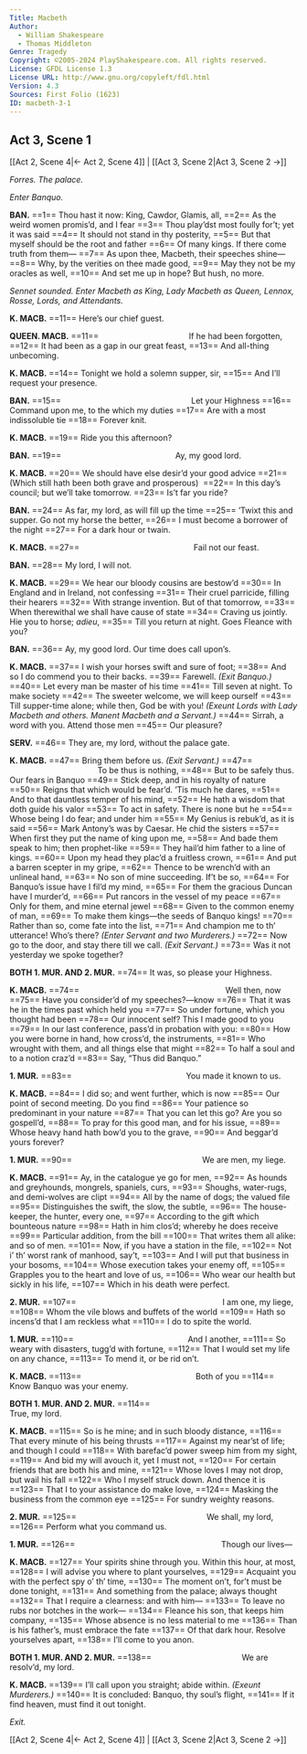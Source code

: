 ```yaml
---
Title: Macbeth
Author: 
  - William Shakespeare
  - Thomas Middleton
Genre: Tragedy
Copyright: ©2005-2024 PlayShakespeare.com. All rights reserved.
License: GFDL License 1.3
License URL: http://www.gnu.org/copyleft/fdl.html
Version: 4.3
Sources: First Folio (1623)
ID: macbeth-3-1
---
```


## Act 3, Scene 1
[[Act 2, Scene 4|← Act 2, Scene 4]] | [[Act 3, Scene 2|Act 3, Scene 2 →]]

*Forres. The palace.*

*Enter Banquo.*

**BAN.**
==1== Thou hast it now: King, Cawdor, Glamis, all,
==2== As the weird women promis’d, and I fear
==3== Thou play’dst most foully for’t; yet it was said
==4== It should not stand in thy posterity,
==5== But that myself should be the root and father
==6== Of many kings. If there come truth from them⁠—
==7== As upon thee, Macbeth, their speeches shine⁠—
==8== Why, by the verities on thee made good,
==9== May they not be my oracles as well,
==10== And set me up in hope? But hush, no more.

*Sennet sounded. Enter Macbeth as King, Lady Macbeth as Queen, Lennox, Rosse, Lords, and Attendants.*

**K. MACB.**
==11== Here’s our chief guest.

**QUEEN. MACB.**
==11==            If he had been forgotten,
==12== It had been as a gap in our great feast,
==13== And all-thing unbecoming.

**K. MACB.**
==14== Tonight we hold a solemn supper, sir,
==15== And I’ll request your presence.

**BAN.**
==15==                 Let your Highness
==16== Command upon me, to the which my duties
==17== Are with a most indissoluble tie
==18== Forever knit.

**K. MACB.**
==19== Ride you this afternoon?

**BAN.**
==19==               Ay, my good lord.

**K. MACB.**
==20== We should have else desir’d your good advice
==21== (Which still hath been both grave and prosperous) 
==22== In this day’s council; but we’ll take tomorrow.
==23== Is’t far you ride?

**BAN.**
==24== As far, my lord, as will fill up the time
==25== ’Twixt this and supper. Go not my horse the better,
==26== I must become a borrower of the night
==27== For a dark hour or twain.

**K. MACB.**
==27==               Fail not our feast.

**BAN.**
==28== My lord, I will not.

**K. MACB.**
==29== We hear our bloody cousins are bestow’d
==30== In England and in Ireland, not confessing
==31== Their cruel parricide, filling their hearers
==32== With strange invention. But of that tomorrow,
==33== When therewithal we shall have cause of state
==34== Craving us jointly. Hie you to horse; *adieu*,
==35== Till you return at night. Goes Fleance with you?

**BAN.**
==36== Ay, my good lord. Our time does call upon’s.

**K. MACB.**
==37== I wish your horses swift and sure of foot;
==38== And so I do commend you to their backs.
==39== Farewell.
*(Exit Banquo.)*
==40== Let every man be master of his time
==41== Till seven at night. To make society
==42== The sweeter welcome, we will keep ourself
==43== Till supper-time alone; while then, God be with you!
*(Exeunt Lords with Lady Macbeth and others. Manent Macbeth and a Servant.)*
==44== Sirrah, a word with you. Attend those men
==45== Our pleasure?

**SERV.**
==46== They are, my lord, without the palace gate.

**K. MACB.**
==47== Bring them before us.
*(Exit Servant.)*
==47==            To be thus is nothing,
==48== But to be safely thus. Our fears in Banquo
==49== Stick deep, and in his royalty of nature
==50== Reigns that which would be fear’d. ’Tis much he dares,
==51== And to that dauntless temper of his mind,
==52== He hath a wisdom that doth guide his valor
==53== To act in safety. There is none but he
==54== Whose being I do fear; and under him
==55== My Genius is rebuk’d, as it is said
==56== Mark Antony’s was by Caesar. He chid the sisters
==57== When first they put the name of king upon me,
==58== And bade them speak to him; then prophet-like
==59== They hail’d him father to a line of kings.
==60== Upon my head they plac’d a fruitless crown,
==61== And put a barren scepter in my gripe,
==62== Thence to be wrench’d with an unlineal hand,
==63== No son of mine succeeding. If’t be so,
==64== For Banquo’s issue have I fil’d my mind,
==65== For them the gracious Duncan have I murder’d,
==66== Put rancors in the vessel of my peace
==67== Only for them, and mine eternal jewel
==68== Given to the common enemy of man,
==69== To make them kings—the seeds of Banquo kings!
==70== Rather than so, come fate into the list,
==71== And champion me to th’ utterance! Who’s there?
*(Enter Servant and two Murderers.)*
==72== Now go to the door, and stay there till we call.
*(Exit Servant.)*
==73== Was it not yesterday we spoke together?

**BOTH 1. MUR. AND 2. MUR.**
==74== It was, so please your Highness.

**K. MACB.**
==74==                   Well then, now
==75== Have you consider’d of my speeches?—know
==76== That it was he in the times past which held you
==77== So under fortune, which you thought had been
==78== Our innocent self? This I made good to you
==79== In our last conference, pass’d in probation with you:
==80== How you were borne in hand, how cross’d, the instruments,
==81== Who wrought with them, and all things else that might
==82== To half a soul and to a notion craz’d
==83== Say, “Thus did Banquo.”

**1. MUR.**
==83==               You made it known to us.

**K. MACB.**
==84== I did so; and went further, which is now
==85== Our point of second meeting. Do you find
==86== Your patience so predominant in your nature
==87== That you can let this go? Are you so gospell’d,
==88== To pray for this good man, and for his issue,
==89== Whose heavy hand hath bow’d you to the grave,
==90== And beggar’d yours forever?

**1. MUR.**
==90==                 We are men, my liege.

**K. MACB.**
==91== Ay, in the catalogue ye go for men,
==92== As hounds and greyhounds, mongrels, spaniels, curs,
==93== Shoughs, water-rugs, and demi-wolves are clipt
==94== All by the name of dogs; the valued file
==95== Distinguishes the swift, the slow, the subtle,
==96== The house-keeper, the hunter, every one,
==97== According to the gift which bounteous nature
==98== Hath in him clos’d; whereby he does receive
==99== Particular addition, from the bill
==100== That writes them all alike: and so of men.
==101== Now, if you have a station in the file,
==102== Not i’ th’ worst rank of manhood, say’t,
==103== And I will put that business in your bosoms,
==104== Whose execution takes your enemy off,
==105== Grapples you to the heart and love of us,
==106== Who wear our health but sickly in his life,
==107== Which in his death were perfect.

**2. MUR.**
==107==                   I am one, my liege,
==108== Whom the vile blows and buffets of the world
==109== Hath so incens’d that I am reckless what
==110== I do to spite the world.

**1. MUR.**
==110==               And I another,
==111== So weary with disasters, tugg’d with fortune,
==112== That I would set my life on any chance,
==113== To mend it, or be rid on’t.

**K. MACB.**
==113==               Both of you
==114== Know Banquo was your enemy.

**BOTH 1. MUR. AND 2. MUR.**
==114==                   True, my lord.

**K. MACB.**
==115== So is he mine; and in such bloody distance,
==116== That every minute of his being thrusts
==117== Against my near’st of life; and though I could
==118== With barefac’d power sweep him from my sight,
==119== And bid my will avouch it, yet I must not,
==120== For certain friends that are both his and mine,
==121== Whose loves I may not drop, but wail his fall
==122== Who I myself struck down. And thence it is
==123== That I to your assistance do make love,
==124== Masking the business from the common eye
==125== For sundry weighty reasons.

**2. MUR.**
==125==                 We shall, my lord,
==126== Perform what you command us.

**1. MUR.**
==126==                   Though our lives⁠—

**K. MACB.**
==127== Your spirits shine through you. Within this hour, at most,
==128== I will advise you where to plant yourselves,
==129== Acquaint you with the perfect spy o’ th’ time,
==130== The moment on’t, for’t must be done tonight,
==131== And something from the palace; always thought
==132== That I require a clearness: and with him⁠—
==133== To leave no rubs nor botches in the work⁠—
==134== Fleance his son, that keeps him company,
==135== Whose absence is no less material to me
==136== Than is his father’s, must embrace the fate
==137== Of that dark hour. Resolve yourselves apart,
==138== I’ll come to you anon.

**BOTH 1. MUR. AND 2. MUR.**
==138==            We are resolv’d, my lord.

**K. MACB.**
==139== I’ll call upon you straight; abide within.
*(Exeunt Murderers.)*
==140== It is concluded: Banquo, thy soul’s flight,
==141== If it find heaven, must find it out tonight.

*Exit.*

[[Act 2, Scene 4|← Act 2, Scene 4]] | [[Act 3, Scene 2|Act 3, Scene 2 →]]